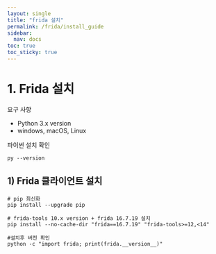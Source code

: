 ```yaml
---
layout: single
title: "frida 설치"
permalink: /frida/install_guide
sidebar:
  nav: docs
toc: true
toc_sticky: true
---
```


# 1. Frida 설치
요구 사항
- Python 3.x version
- windows, macOS, Linux

파이썬 설치 확인
```
py --version
```

## 1) Frida 클라이언트 설치

```
# pip 최신화
pip install --upgrade pip

# frida-tools 10.x version + frida 16.7.19 설치
pip install --no-cache-dir "frida==16.7.19" "frida-tools>=12,<14"

#설치후 버전 확인
python -c "import frida; print(frida.__version__)"
```

